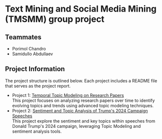 # Text Mining and Social Media Mining (TMSMM) group project

## Teammates

- Porimol Chandro
- Samidullo Abdullaev
<!-- - Zaid Alotel -->

## Project Information

The project structure is outlined below. Each project includes a README file that serves as the project report.

- Project 1: [Temporal Topic Modeling on Research Papers](project1) \
    This project focuses on analyzing research papers over time to identify evolving topics and trends using advanced topic modeling techniques.
- Project 2: [Sentiment and Topic Analysis of Trump's 2024 Campaign Speeches](project2) \
    This project explore the sentiment and key topics within speeches from Donald Trump's 2024 campaign, leveraging Topic Modeling and sentiment analysis tools.
<!-- - Project3: -->
